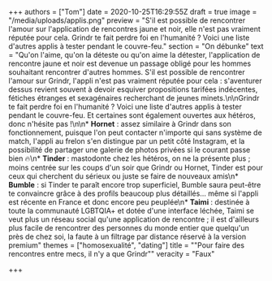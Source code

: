 +++
authors = ["Tom"]
date = 2020-10-25T16:29:55Z
draft = true
image = "/media/uploads/applis.png"
preview = "S'il est possible de rencontrer l'amour sur l'application de rencontres jaune et noir, elle n'est pas vraiment réputée pour cela. Grindr te fait perdre foi en l'humanité ? Voici une liste d'autres applis à tester pendant le couvre-feu."
section = "On débunke"
text = "Qu'on l'aime, qu'on la déteste ou qu'on aime la détester, l'application de rencontre jaune et noir est devenue un passage obligé pour les hommes souhaitant rencontrer d'autres hommes. S'il est possible de rencontrer l'amour sur Grindr, l'appli n'est pas vraiment réputée pour cela : s'aventurer dessus revient souvent à devoir esquiver propositions tarifées indécentes, fétiches étranges et sexagénaires recherchant de jeunes minets.\n\nGrindr te fait perdre foi en l'humanité ? Voici une liste d'autres applis à tester pendant le couvre-feu. Et certaines sont également ouvertes aux hétéros, donc n'hésite pas !\n\n* **Hornet** : assez similaire à Grindr dans son fonctionnement, puisque l'on peut contacter n'importe qui sans système de match, l'appli au frelon s'en distingue par un petit côté Instagram, et la possibilité de partager une galerie de photos privées si le courant passe bien 🔥\n* **Tinder** : mastodonte chez les hétéros, on ne la présente plus ; moins centrée sur les coups d'un soir que Grindr ou Hornet, Tinder est pour ceux qui cherchent du sérieux ou juste se faire de nouveaux amis\n* **Bumble** : si Tinder te paraît encore trop superficiel, Bumble saura peut-être te convaincre grâce à des profils beaucoup plus détaillés... même si l'appli est récente en France et donc encore peu peuplée\n* **Taimi** : destinée à toute la communauté LGBTQIA+ et dotée d'une interface léchée, Taimi se veut plus un réseau social qu'une application de rencontre ; il est d'ailleurs plus facile de rencontrer des personnes du monde entier que quelqu'un près de chez soi, la faute à un filtrage par distance réservé à la version premium"
themes = ["homosexualité", "dating"]
title = "\"Pour faire des rencontres entre mecs, il n'y a que Grindr\""
veracity = "Faux"

+++
